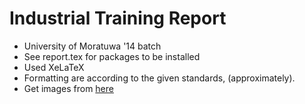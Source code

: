 # Industrial Training Report

* University of Moratuwa '14 batch
* See report.tex for packages to be installed
* Used XeLaTeX
* Formatting are according to the given standards, (approximately).
* Get images from [here](https://mega.nz/#!wmpXyQpZ!cXGBSvp5VNCprOzQ2XpE3fkOcch0NoLhmwJv4LVHWWg)

